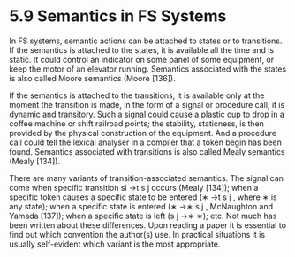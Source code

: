 # 5.9 Semantics in FS Systems

In FS systems, semantic actions can be attached to states or to transitions. If the semantics is attached to the states, it is available all the time and is static. It could control an indicator on some panel of some equipment, or keep the motor of an elevator running. Semantics associated with the states is also called Moore semantics (Moore [136]).

If the semantics is attached to the transitions, it is available only at the moment the transition is made, in the form of a signal or procedure call; it is dynamic and transitory. Such a signal could cause a plastic cup to drop in a coffee machine or shift railroad points; the stability, staticness, is then provided by the physical construction of the equipment. And a procedure call could tell the lexical analyser in a compiler that a token begin has been found. Semantics associated with transitions is also called Mealy semantics (Mealy [134]).

There are many variants of transition-associated semantics. The signal can come when specific transition si →t s j occurs (Mealy [134]); when a specific token causes a specific state to be entered (∗ →t s j , where ∗ is any state); when a specific state is entered (∗ →∗ s j , McNaughton and Yamada [137]); when a specific state is left (s j →∗ ∗); etc. Not much has been written about these differences. Upon reading a paper it is essential to find out which convention the author(s) use. In practical situations it is usually self-evident which variant is the most appropriate.